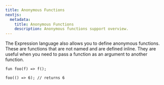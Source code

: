 ```yaml
---
title: Anonymous Functions
nextjs:
  metadata:
    title: Anonymous Functions
    description: Anonymous functions support overview.
---
```


The Expression language also allows you to define anonymous functions.
These are functions that are not named and are defined inline.
They are useful when you need to pass a function as an argument to another function.

```
fun foo(f) => f();

foo(() => 6); // returns 6
```
